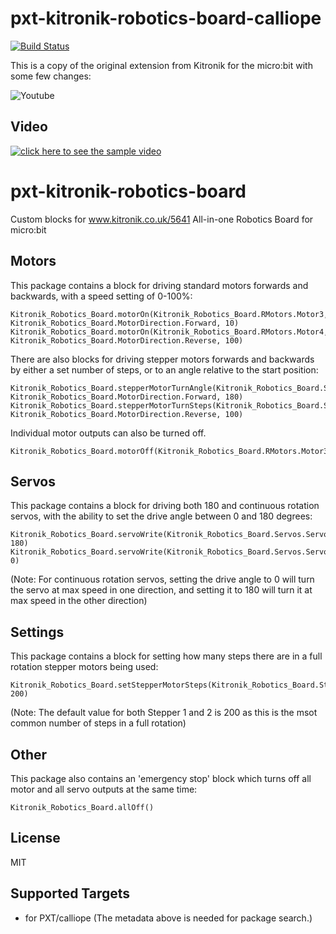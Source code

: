 # pxt-kitronik-robotics-board-calliope

[![Build Status](https://travis-ci.org/MKleinSB/pxt-kitronik-robotics-board-calliope.svg?branch=master)](https://travis-ci.org/MKleinSB/pxt-kitronik-robotics-board-calliope)

This is a copy of the original extension from Kitronik for the micro:bit with some few changes:

![Youtube](https://www.youtube.com/watch?v=582I0-MQPyc&t=74s)

## Video
[![click here to see the sample video](https://i.ytimg.com/vi/582I0-MQPyc/hqdefault.jpg?sqp=-oaymwEjCPYBEIoBSFryq4qpAxUIARUAAAAAGAElAADIQj0AgKJDeAE=&rs=AOn4CLAkDVZ0wBJt89pFBYYpwaKm0DjH7A)](https://www.youtube.com/watch?v=582I0-MQPyc&t=74s)

# pxt-kitronik-robotics-board

Custom blocks for www.kitronik.co.uk/5641 All-in-one Robotics Board for micro:bit

## Motors

This package contains a block for driving standard motors forwards and backwards, with a speed setting of 0-100%:
```blocks
Kitronik_Robotics_Board.motorOn(Kitronik_Robotics_Board.RMotors.Motor3, Kitronik_Robotics_Board.MotorDirection.Forward, 10)
Kitronik_Robotics_Board.motorOn(Kitronik_Robotics_Board.RMotors.Motor4, Kitronik_Robotics_Board.MotorDirection.Reverse, 100)
```
There are also blocks for driving stepper motors forwards and backwards by either a set number of steps, or to an angle relative to the start position:
```blocks
Kitronik_Robotics_Board.stepperMotorTurnAngle(Kitronik_Robotics_Board.StepperMotors.Stepper1, Kitronik_Robotics_Board.MotorDirection.Forward, 180)
Kitronik_Robotics_Board.stepperMotorTurnSteps(Kitronik_Robotics_Board.StepperMotors.Stepper1, Kitronik_Robotics_Board.MotorDirection.Reverse, 100)
```
Individual motor outputs can also be turned off.
```blocks
Kitronik_Robotics_Board.motorOff(Kitronik_Robotics_Board.RMotors.Motor3)
```

## Servos

This package contains a block for driving both 180 and continuous rotation servos, with the ability to set the drive angle between 0 and 180 degrees:
```blocks
Kitronik_Robotics_Board.servoWrite(Kitronik_Robotics_Board.Servos.Servo4, 180)
Kitronik_Robotics_Board.servoWrite(Kitronik_Robotics_Board.Servos.Servo5, 0)
```
(Note: For continuous rotation servos, setting the drive angle to 0 will turn the servo at max speed in one direction, and setting it to 180 will turn it at max speed in the other direction)

## Settings

This package contains a block for setting how many steps there are in a full rotation stepper motors being used:
```blocks
Kitronik_Robotics_Board.setStepperMotorSteps(Kitronik_Robotics_Board.StepperMotors.Stepper1, 200)
```
(Note: The default value for both Stepper 1 and 2 is 200 as this is the msot common number of steps in a full rotation)

## Other

This package also contains an 'emergency stop' block which turns off all motor and all servo outputs at the same time:
```blocks
Kitronik_Robotics_Board.allOff()
```

## License

MIT

## Supported Targets

* for PXT/calliope
(The metadata above is needed for package search.)
